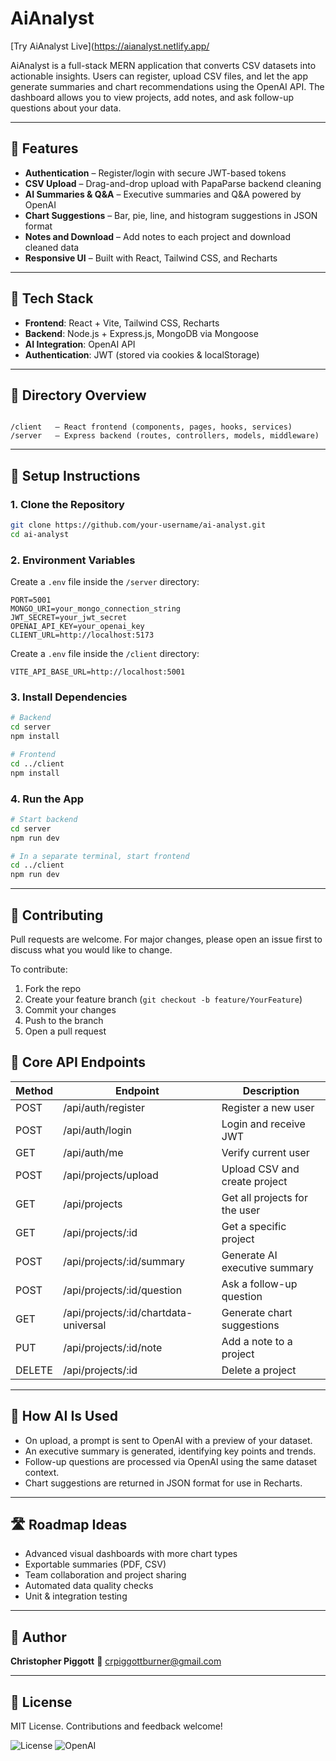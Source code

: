 # AiAnalyst

[Try AiAnalyst Live](https://aianalyst.netlify.app/

AiAnalyst is a full-stack MERN application that converts CSV datasets into actionable insights. Users can register, upload CSV files, and let the app generate summaries and chart recommendations using the OpenAI API. The dashboard allows you to view projects, add notes, and ask follow-up questions about your data.

---

## 🔧 Features

- **Authentication** – Register/login with secure JWT-based tokens
- **CSV Upload** – Drag-and-drop upload with PapaParse backend cleaning
- **AI Summaries & Q&A** – Executive summaries and Q&A powered by OpenAI
- **Chart Suggestions** – Bar, pie, line, and histogram suggestions in JSON format
- **Notes and Download** – Add notes to each project and download cleaned data
- **Responsive UI** – Built with React, Tailwind CSS, and Recharts

---

## 🧱 Tech Stack

- **Frontend**: React + Vite, Tailwind CSS, Recharts
- **Backend**: Node.js + Express.js, MongoDB via Mongoose
- **AI Integration**: OpenAI API
- **Authentication**: JWT (stored via cookies & localStorage)

---

## 📁 Directory Overview

```

/client   – React frontend (components, pages, hooks, services)
/server   – Express backend (routes, controllers, models, middleware)

```

---

## 🚀 Setup Instructions

### 1. Clone the Repository

```bash
git clone https://github.com/your-username/ai-analyst.git
cd ai-analyst
```

### 2. Environment Variables

Create a `.env` file inside the `/server` directory:

```
PORT=5001
MONGO_URI=your_mongo_connection_string
JWT_SECRET=your_jwt_secret
OPENAI_API_KEY=your_openai_key
CLIENT_URL=http://localhost:5173
```

Create a `.env` file inside the `/client` directory:

```
VITE_API_BASE_URL=http://localhost:5001
```

### 3. Install Dependencies

```bash
# Backend
cd server
npm install

# Frontend
cd ../client
npm install
```

### 4. Run the App

```bash
# Start backend
cd server
npm run dev

# In a separate terminal, start frontend
cd ../client
npm run dev
```

---

## 🤝 Contributing

Pull requests are welcome. For major changes, please open an issue first to discuss what you would like to change.

To contribute:

1. Fork the repo
2. Create your feature branch (`git checkout -b feature/YourFeature`)
3. Commit your changes
4. Push to the branch
5. Open a pull request

## 📡 Core API Endpoints

| Method | Endpoint                               | Description                   |
| ------ | -------------------------------------- | ----------------------------- |
| POST   | /api/auth/register                     | Register a new user           |
| POST   | /api/auth/login                        | Login and receive JWT         |
| GET    | /api/auth/me                           | Verify current user           |
| POST   | /api/projects/upload                   | Upload CSV and create project |
| GET    | /api/projects                          | Get all projects for the user |
| GET    | /api/projects/\:id                     | Get a specific project        |
| POST   | /api/projects/\:id/summary             | Generate AI executive summary |
| POST   | /api/projects/\:id/question            | Ask a follow-up question      |
| GET    | /api/projects/\:id/chartdata-universal | Generate chart suggestions    |
| PUT    | /api/projects/\:id/note                | Add a note to a project       |
| DELETE | /api/projects/\:id                     | Delete a project              |

---

## 🤖 How AI Is Used

- On upload, a prompt is sent to OpenAI with a preview of your dataset.
- An executive summary is generated, identifying key points and trends.
- Follow-up questions are processed via OpenAI using the same dataset context.
- Chart suggestions are returned in JSON format for use in Recharts.

---

## 🛣️ Roadmap Ideas

- Advanced visual dashboards with more chart types
- Exportable summaries (PDF, CSV)
- Team collaboration and project sharing
- Automated data quality checks
- Unit & integration testing

---

## 👤 Author

**Christopher Piggott**
📧 [crpiggottburner@gmail.com](mailto:crpiggottburner@gmail.com)

---

## 📄 License

MIT License. Contributions and feedback welcome!

![License](https://img.shields.io/badge/license-MIT-blue)
![OpenAI](https://img.shields.io/badge/OpenAI-integrated-brightgreen)
